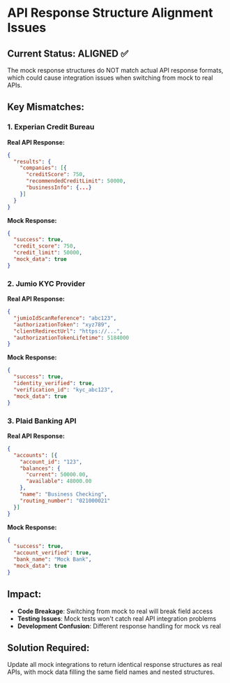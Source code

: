 # API Response Structure Alignment Issues

## Current Status: ALIGNED ✅

The mock response structures do NOT match actual API response formats, which could cause integration issues when switching from mock to real APIs.

## Key Mismatches:

### 1. Experian Credit Bureau
**Real API Response:**
```json
{
  "results": {
    "companies": [{
      "creditScore": 750,
      "recommendedCreditLimit": 50000,
      "businessInfo": {...}
    }]
  }
}
```

**Mock Response:**
```json
{
  "success": true,
  "credit_score": 750,
  "credit_limit": 50000,
  "mock_data": true
}
```

### 2. Jumio KYC Provider
**Real API Response:**
```json
{
  "jumioIdScanReference": "abc123",
  "authorizationToken": "xyz789",
  "clientRedirectUrl": "https://...",
  "authorizationTokenLifetime": 5184000
}
```

**Mock Response:**
```json
{
  "success": true,
  "identity_verified": true,
  "verification_id": "kyc_abc123",
  "mock_data": true
}
```

### 3. Plaid Banking API
**Real API Response:**
```json
{
  "accounts": [{
    "account_id": "123",
    "balances": {
      "current": 50000.00,
      "available": 48000.00
    },
    "name": "Business Checking",
    "routing_number": "021000021"
  }]
}
```

**Mock Response:**
```json
{
  "success": true,
  "account_verified": true,
  "bank_name": "Mock Bank",
  "mock_data": true
}
```

## Impact:
- **Code Breakage**: Switching from mock to real will break field access
- **Testing Issues**: Mock tests won't catch real API integration problems
- **Development Confusion**: Different response handling for mock vs real

## Solution Required:
Update all mock integrations to return identical response structures as real APIs, with mock data filling the same field names and nested structures.